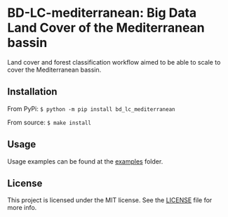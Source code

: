 # BD-LC-mediterranean: Big Data Land Cover of the Mediterranean bassin

Land cover and forest classification workflow aimed to be able to scale to cover the Mediterranean bassin.

## Installation
From PyPi:
`$ python -m pip install bd_lc_mediterranean`

From source:
`$ make install`

## Usage

Usage examples can be found at the [examples](examples) folder.

## License
This project is licensed under the MIT license. See the [LICENSE](LICENSE) file for more info.